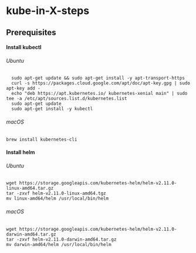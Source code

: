 # kube-in-X-steps

## Prerequisites

#### Install kubectl

###### Ubuntu

```
  sudo apt-get update && sudo apt-get install -y apt-transport-https
  curl -s https://packages.cloud.google.com/apt/doc/apt-key.gpg | sudo apt-key add -
  echo "deb https://apt.kubernetes.io/ kubernetes-xenial main" | sudo tee -a /etc/apt/sources.list.d/kubernetes.list
  sudo apt-get update
  sudo apt-get install -y kubectl
```

###### macOS

```
brew install kubernetes-cli
```

#### Install helm

###### Ubuntu

```
wget https://storage.googleapis.com/kubernetes-helm/helm-v2.11.0-linux-amd64.tar.gz
tar -zxvf helm-v2.11.0-linux-amd64.tgz
mv linux-amd64/helm /usr/local/bin/helm
```

###### macOS

```
wget https://storage.googleapis.com/kubernetes-helm/helm-v2.11.0-darwin-amd64.tar.gz
tar -zxvf helm-v2.11.0-darwin-amd64.tar.gz
mv darwin-amd64/helm /usr/local/bin/helm
```